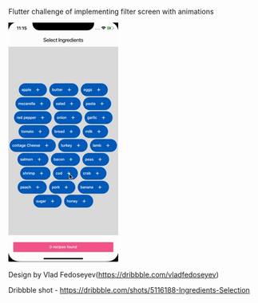 Flutter challenge of implementing filter screen with animations

![recording](recording_gif.gif)

Design by Vlad Fedoseyev(https://dribbble.com/vladfedoseyev)

Dribbble shot - https://dribbble.com/shots/5116188-Ingredients-Selection 
